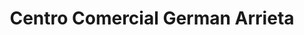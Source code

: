 ---
title: "Centro Comercial German Arrieta"
url: /mogote/centro-comercial-german-arrieta/
shop: centro comercial
---